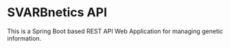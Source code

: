 # SVARBnetics API

This is a Spring Boot based REST API Web Application for managing genetic information.
